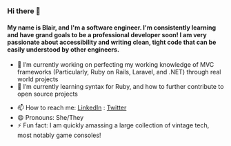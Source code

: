 ### Hi there 👋

#### My name is Blair, and I'm a software engineer. I'm consistently learning and have grand goals to be a professional developer soon! I am very passionate about accessibility and writing clean, tight code that can be easily understood by other engineers.

- 🔭 I’m currently working on perfecting my working knowledge of MVC frameworks (Particularly, Ruby on Rails, Laravel, and .NET) through real world projects
- 🌱 I’m currently learning syntax for Ruby, and how to further contribute to open source projects
<!-- 👯 I’m looking to collaborate on 
- 🤔 I’m looking for help with ...
- 💬 Ask me about ... -->
- 📫 How to reach me: [LinkedIn](https://www.linkedin.com/in/blairreynolds4) : [Twitter](https://www.twitter.com/sooshmeow)
- 😄 Pronouns: She/They
- ⚡ Fun fact: I am quickly amassing a large collection of vintage tech, most notably game consoles!

